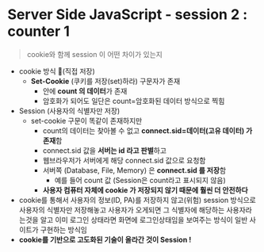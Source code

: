 # Server Side JavaScript - session 2 : counter 1

> cookie와 함께 session 이 어떤 차이가 있는지

- cookie 방식 (직접 저장)
  - **Set-Cookie** (쿠키를 저장(set)하라) 구문자가 존재
    - 안에 **count 의 데이터**가 존재
    - 암호화가 되어도 일단은 count=암호화된 데이터 방식으로 찍힘
- Session (사용자의 식별자만 저장)
  - set-cookie 구문이 똑같이 존재하지만
    - count의 데이터는 찾아볼 수 없고 **connect.sid=데이터(고유 데이터) 가 존재**함
    - connect.sid 값을 **서버는 id 라고 판별**하고
    - 웹브라우저가 서버에게 해당 connect.sid 값으로 요청함
    - 서버쪽 (Database, File, Memory)  은 **connect.sid 를 저장**함
      - 예를 들어 count 값 (Session은 count라고 표시되지 않음)
    - **사용자 컴퓨터 자체에 cookie 가 저장되지 않기 때문에 훨씬 더 안전하다**
- cookie를 통해서 사용자의 정보(ID, PA)를 저장하지 않고(위험) session 방식으로 사용자의 식별자만 저장해놓고
  사용자가 오게되면 그 식별자에 해당하는 사용자라는것을 알고 이미 로그인 상태라면 화면에 로그인상태임을 보여주는
  방식이 일반 사이트가 구현하는 방식임
- **cookie를 기반으로 고도화된 기술이 올라간 것이 Session !**

